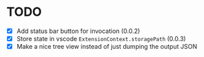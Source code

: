 # TODO

- [x] Add status bar button for invocation (0.0.2)
- [x] Store state in vscode `ExtensionContext.storagePath` (0.0.3)
- [x] Make a nice tree view instead of just dumping the output JSON
